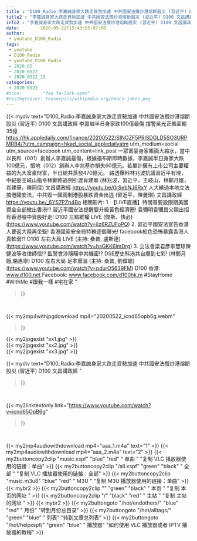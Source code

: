 ```yaml
---
title : "D100_Radio:李嘉誠身家大跌走資勢加速 中共國安法攬炒港熔斷股災 (習近平) D100 文昌講政經 "
title2 : "李嘉誠身家大跌走資勢加速 中共國安法攬炒港熔斷股災 (習近平) D100 文昌講政經 "
info2 : "李嘉誠身家大跌走資勢加速 中共國安法攬炒港熔斷股災 (習近平) D100 文昌講政經  李嘉誠半日身家跌100億最傷 撐警吳光正賬面輸35億  https://hk.appledaily.com/finance/20200522/SINOZF5PRISDGLD5SO3URPMRB4/?utm_campaign=hkad_social_appledailyatm utm_medium=social utm_source=facebook utm_content=link_post 一眾富豪身家賬面大縮水，當中以長和（001）創辦人李嘉誠最傷，根據福布斯即時數據，李嘉誠半日身家大跌100億元，恒地（012）創辦人李兆基亦損失60億元。若單計擁有上市公司主要權益的九大富豪財富，半日總共蒸發470億元。  路透爆料林兆波抗議習近平有理，中紀委王岐山指令林鄭修逃例引渡肖建華 (林兆波，習近平，王岐山，林鄭月娥，肖建華，陳同佳) 文昌講政經  https://youtu.be/0rSebNJ6RxY  人大繞過本地立法搞港國安法，中共毀一國兩制港股暴跌資金出逃 (習近平，陳曼琪) 文昌講政經  https://youtu.be/_6YS7PZp4Bo  相關影片: 1. 【LIVE直播】特朗普要設限期美國資金全部撤出香港!? 習近平國安法提醒要升級黃色經濟圈! 袁彌明袁彌昌父親出招有香港股中資股好走!  D100 三點維權 LIVE (傑斯、快必) (https://www.youtube.com/watch?v=ilz6RZUFoPQ) 2. 習近平國安法宣告香港人要返大陸再坐監! 香港國家安全局特務逐個曝光! facebook紅色恐怖暴露香港人真軟弱!?  D100 左右大局 LIVE (主持: 桑普, 盧斯達) (https://www.youtube.com/watch?v=hsGKK6imDrg) 3. 立法會梁君彥李慧琼陳健波等收律師信!? 監警會涉隱瞞中共機密!? DSE歷史科港共自爆到七彩! (林鄭月娥,駱惠寧) D100 左右大局 足本重溫 (主持: 桑普, 劉偉聰) (https://www.youtube.com/watch?v=pdurO5639FM)  D100 香港: www.d100.net Facebook: www.facebook.com/d100hk.m  #StayHome #WithMe #跟我一樣 #宅在家 "
date:        2020-05-22T15:43:55-07:00
author:
 - youtube_D100_Radio
tags:
 - youtube
 - D100_Radio
 - youtube_D100_Radio
 - 2020_05
 - 2020_0522
 - 2020_0522_15
categories:
 - 2020_0522
#icon:        "fas fa-lock-open"
#resImgTeaser: teaserpics/wikipedia.org/emacs-jokes.png
---
```


{{< mydiv text="D100_Radio:李嘉誠身家大跌走資勢加速 中共國安法攬炒港熔斷股災 (習近平) D100 文昌講政經  李嘉誠半日身家跌100億最傷 撐警吳光正賬面輸35億  https://hk.appledaily.com/finance/20200522/SINOZF5PRISDGLD5SO3URPMRB4/?utm_campaign=hkad_social_appledailyatm utm_medium=social utm_source=facebook utm_content=link_post 一眾富豪身家賬面大縮水，當中以長和（001）創辦人李嘉誠最傷，根據福布斯即時數據，李嘉誠半日身家大跌100億元，恒地（012）創辦人李兆基亦損失60億元。若單計擁有上市公司主要權益的九大富豪財富，半日總共蒸發470億元。  路透爆料林兆波抗議習近平有理，中紀委王岐山指令林鄭修逃例引渡肖建華 (林兆波，習近平，王岐山，林鄭月娥，肖建華，陳同佳) 文昌講政經  https://youtu.be/0rSebNJ6RxY  人大繞過本地立法搞港國安法，中共毀一國兩制港股暴跌資金出逃 (習近平，陳曼琪) 文昌講政經  https://youtu.be/_6YS7PZp4Bo  相關影片: 1. 【LIVE直播】特朗普要設限期美國資金全部撤出香港!? 習近平國安法提醒要升級黃色經濟圈! 袁彌明袁彌昌父親出招有香港股中資股好走!  D100 三點維權 LIVE (傑斯、快必) (https://www.youtube.com/watch?v=ilz6RZUFoPQ) 2. 習近平國安法宣告香港人要返大陸再坐監! 香港國家安全局特務逐個曝光! facebook紅色恐怖暴露香港人真軟弱!?  D100 左右大局 LIVE (主持: 桑普, 盧斯達) (https://www.youtube.com/watch?v=hsGKK6imDrg) 3. 立法會梁君彥李慧琼陳健波等收律師信!? 監警會涉隱瞞中共機密!? DSE歷史科港共自爆到七彩! (林鄭月娥,駱惠寧) D100 左右大局 足本重溫 (主持: 桑普, 劉偉聰) (https://www.youtube.com/watch?v=pdurO5639FM)  D100 香港: www.d100.net Facebook: www.facebook.com/d100hk.m  #StayHome #WithMe #跟我一樣 #宅在家 "
>}}
<br>


{{< my2mp4withjpgdownload mp4="20200522_icnd65opb6g.webm"
>}}

{{< my2jpgexist "xx1.jpg" >}}<br>
{{< my2jpgexist "xx2.jpg" >}}<br>
{{< my2jpgexist "xx3.jpg" >}}<br>



{{< mydiv text="D100_Radio:李嘉誠身家大跌走資勢加速 中共國安法攬炒港熔斷股災 (習近平) D100 文昌講政經 "
>}}
<br>

{{< my2linktextonly link="https://www.youtube.com/watch?v=icnd65OpB6g"
>}}


<br>

{{< my2mp4audiowithdownload mp4="aaa_1.m4a"    text="1" >}}
{{< my2mp4audiowithdownload mp4="aaa_2.m4a"    text="2" >}}
{{< my2buttoncopy2clip "music.xspf"        "blue"   "red"    " 单曲 "  "复制 VLC 播放器使用的链接：单曲" >}} {{< my2buttoncopy2clip "/all.xspf"         "green"  "black"  " 全部 "  "复制 VLC 播放器使用的链接：全部" >}} {{< my2buttoncopy2clip "music.m3u8"        "blue"   "red"    " M3U  "    "复制 M3U 播放器使用的链接：单曲" >}} {{< mybr2 >}} {{< my2buttoncopy2clip ""                  "green"  "black"  " 本页 "    "复制 本页的网址 " >}} {{< my2buttoncopy2clip "/"                 "black"  "red"    " 主站 "    "复制 主站的网址 " >}} {{< mybr2 >}} {{< my2buttongoto      "/hot/endothers/"   "blue"   "red"    " 月份"   "转到月份总目录" >}} {{< my2buttongoto      "/hot/alltags/"     "green"  "blue"   " 列表"   "转到文章总列表" >}} {{< my2buttongoto      "/hot/helpxspf/"    "green"  "blue"   " 播放器" "如何使用 VLC 播放器或者 IPTV 播放器的教程" >}} 
